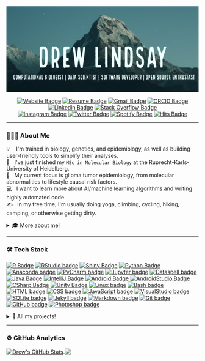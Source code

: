 <div align="center">

<img align="center" src="/images/header.png" alt="Drew's GitHub Stats" height="225"/>  

[![Website Badge](https://img.shields.io/badge/Website-6F8FAF?style=plastic&logoColor=white&logo=AIOHTTP)](https://knacko.github.io/)
[![Resume Badge](https://img.shields.io/badge/Resume\\CV-6332F6?style=plastic&logoColor=white&logo=Textpattern)](https://knacko.github.io/)
[![Gmail Badge](https://img.shields.io/badge/Gmail-D14836?style=plastic&logo=gmail&logoColor=white)](mailto:andr.lindsay@gmail.com)
[![ORCID Badge](https://img.shields.io/badge/-ORCID-yellowgreen?style=plastic&logo=orcid&logoColor=white)](https://orcid.org/0000-0001-6607-5812/)
[![Linkedin Badge](https://img.shields.io/badge/-LinkedIn-blue?style=plastic&logo=Linkedin&logoColor=white)](https://www.linkedin.com/in/nerdyaswild/)
 [![Stack Overflow Badge](https://img.shields.io/badge/StackOverflow-F47F24?style=plastic&logo=stackoverflow&logoColor=white)](https://stackoverflow.com/users/1451667/nerdyaswild)  
[![Instagram Badge](https://img.shields.io/badge/Instagram-b610b0?style=plastic&logo=instagram&logoColor=white)](https://instagram.com/nerdyaswild)
[![Twitter Badge](https://img.shields.io/badge/Twitter-1DA1F2?style=plastic&logo=twitter&logoColor=white)](https://twitter.com/nerdyaswild)
[![Spotify Badge](https://img.shields.io/badge/Spotify-1DB954?style=plastic&logo=spotify&logoColor=white)](https://open.spotify.com/user/o8jkslw1ca3xo412kmsgghg5i?si=e30598946d104ba0)
[![Hits Badge](https://shields-io-visitor-counter.herokuapp.com/badge?page=knacko.knacko&logo=GitHub&logoColor=FFFFFF&label=&labelColor=9b0d14&color=9b0d14&style=plastic)](https://github.com/ESKYoung/shields-io-visitor-counter)

<!-- ![](https://komarev.com/ghpvc/?username=knacko) -->
<!-- [![Kaggle Badge](https://img.shields.io/badge/Kaggle-20BEFF?style=flat&logo=kaggle&logoColor=white)](https://www.kaggle.com/nerdyaswild) -->

</div>

---

### 👨🏻‍💻 About Me

💡 &nbsp;&nbsp;&nbsp;I'm trained in biology, genetics, and epidemiology, as well as building user-friendly tools to simplify their analyses.\
🏫 &nbsp;&nbsp;I've just finished my `MSc in Molecular Biology` at the Ruprecht-Karls-University of Heidelberg.\
🌱 &nbsp;&nbsp;My current focus is glioma tumor epidemiology, from molecular abnormalities to lifestyle causal risk factors.\
💻 &nbsp;&nbsp;I want to learn more about AI/machine learning algorithms and writing highly automated code.\
✍️ &nbsp;&nbsp;In my free time, I'm usually doing yoga, climbing, cycling, hiking, camping, or otherwise getting dirty.

<details> <summary>🎓 More about me!</h1></summary>

<sup>
  
## Education

#### Universität Heidelberg - Masters of molecular bioscience, cancer biology ([HU](https://www.uni-heidelberg.de/en/study/all-subjects/molecular-biosciences))
- Thesis project: scMethrix, a single cell methylation summarization tool and application in analysis of glioma-related 
  
  macrophages (see [scMethrix][] and [brainphageDNAme][])
  
- Practical work performed at the German Cancer Research Center ([DKFZ](https://www.dkfz.de/en/index.html))
- Final grade: 1.8 GPA ([German scale](https://en.wikipedia.org/wiki/Academic_grading_in_Germany#Tertiary_education); 3.87 GPA in US scale)


#### University of British Columia - Honours Bachelor in microbiology ([UBC](https://biology.ok.ubc.ca/undergraduate/microbiology/))
- Thesis project: Observations of Transposable Element Richness and Diversity in Embryophytes (see [EmbryophyteTEs][])
  
- 4th year abroad at Uppsala University taking courses for MSc in Mol.Bio. ([UU](https://www.uu.se/en/admissions/master/selma/program/?pInr=IMMI&pKod=TBI2M))
  
- Final grade: 4.0 GPA
  
## Research
  
#### Center for Big Data Research in Health, [UNSW](https://cbdrh.med.unsw.edu.au/)
- Manuscript in progress for lifestyle risk factors contributing to glioma, as part of the Australian Genomics and Clinical 

  Outcomes of Glioma [project](http://agogbio.unsw.edu.au/)
  
- Developed new analysis software for analyzing epidemiological data (see [DAGnalysis][] and [EpidExperiment][])
  
#### Infection and Cancer Epidemiology group, [DKFZ](https://www.dkfz.de/en/index.html)
- Developed novel large-scale epidemiological assay for syphilis-causing *Treponema pallidum*  (>99% sensitivity and specificity)
  
- Build new analysis software in R and Shiny for handling multiplex serology data (see [here][MSD])

####  Molecular Pathogenesis of Genetic Disorders group, [HU](https://www.uni-heidelberg.de/izn/researchgroups/rappold/)
- Generated mutant neural cell lines with patient-specific mutations related to autism spectrum disorder and intellectual disabilities
  
- Quantified expression of autism-related genes in mutant neurons (i.e., SHANK2, GRIN2B, PSD95, Synaptophysin)  
  
## Publications
  
- Xue, Jinru, Erna Jia, Na Ren, Andrew Lindsay, and Haixin Yu. Circulating MicroRNAs as Promising Diagnostic Biomarkers for 

  Pancreatic Cancer: A Systematic Review. (2019). [OncoTargets and Therapy](https://www.ncbi.nlm.nih.gov/pmc/articles/PMC6707936/)

</sup>
</details>

---------------------------------------------------------------------------

<!-- No width space: %E2%80%8B -->

### 🛠 Tech Stack
[![R Badge](https://img.shields.io/badge/-R-05122A?style=flat&logo=r&logoColor=1F65CC)][RLink]
[![RStudio badge](https://img.shields.io/badge/-RStudio-05122A?style=flat&logo=rstudio)](https://www.rstudio.com/)
[![Shiny Badge](https://img.shields.io/badge/Shiny-05122A?style=flat&logo=Symphony&logoColor=75aadb)][RShinyLink]
[![Python Badge](https://img.shields.io/badge/Python-05122A?style=flat&logo=python&logoColor=4B8BBE)][PythonLink]
[![Anaconda badge](https://img.shields.io/badge/-Anaconda-05122A?style=flat&logo=anaconda&logoColor=44A833)](https://www.anaconda.com/)
[![PyCharm badge](https://img.shields.io/badge/-PyCharm-05122A?style=flat&logo=pycharm&logoColor=FFFFFF)](https://www.jetbrains.com/pycharm/)
[![Jupyter badge](https://img.shields.io/badge/-Jupyter-05122A?style=flat&logo=jupyter&logoColor=F37626)](https://jupyter.org/)
[![Dataspell badge](https://img.shields.io/badge/-DataSpell-05122A?style=flat&logo=JetBrains&logoColor=FFFFFF)](https://www.jetbrains.com/dataspell/)
[![Java Badge](https://img.shields.io/badge/Java-05122A?style=flat&logo=java&logoColor=ea2d2e)][JavaLink]
[![IntelliJ Badge](https://img.shields.io/badge/IntelliJ-05122A?style=flat&logo=intellij-idea&logoColor=ea2d2e)](https://www.jetbrains.com/idea/)
[![Android Badge](https://img.shields.io/badge/Android-05122A?style=flat&logo=android&logoColor=3DDC84)][AndroidLink]
[![AndroidStudio Badge](https://img.shields.io/badge/AndroidStudio-05122A?style=flat&logo=androidstudio&logoColor=3DDC84)][AndroidLink]
[![CSharp Badge](https://img.shields.io/badge/C%23-05122A?style=flat&logo=csharp&logoColor=1e9e25)][CSharpLink]
[![Unity Badge](https://img.shields.io/badge/Unity-05122A?style=flat&logo=unity&logoColor=FFFFFF)](https://unity.com/)
[![Linux badge](https://img.shields.io/badge/-Linux-05122A?style=flat&logo=linux&logoColor=#FCC624)](https://www.linux.org/)
[![Bash badge](https://img.shields.io/badge/-Bash-05122A?style=flat&logo=gnu-bash&logoColor=4EAA25)][BashLink]
[![HTML badge](https://img.shields.io/badge/-HTML-05122A?style=flat&logo=HTML5)](https://html.spec.whatwg.org/)
[![CSS badge](https://img.shields.io/badge/-CSS-05122A?style=flat&logo=CSS3&logoColor=1572B6)](https://www.w3.org/Style/CSS/Overview.en.html)
[![JavaScript badge](https://img.shields.io/badge/-JavaScript-05122A?style=flat&logo=javascript&logoColor=F7DF1E)][JavaScriptLink]
[![VisualStudio badge](https://img.shields.io/badge/-VisualStudio-05122A?style=flat&logo=visualstudio&logoColor=5C2D91)](https://visualstudio.microsoft.com/)
[![SQLite badge](https://img.shields.io/badge/-SQLite-05122A?style=flat&logo=SQLite&logoColor=003B57)](https://www.sqlite.org/index.html)
[![Jekyll badge](https://img.shields.io/badge/-Jekyll-05122A?style=flat&logo=jekyll&logoColor=CC0000)](https://jekyllrb.com/)
[![Markdown badge](https://img.shields.io/badge/-Markdown-05122A?style=flat&logo=markdown)](https://daringfireball.net/projects/markdown/)
[![Git badge](https://img.shields.io/badge/-Git-05122A?style=flat&logo=git)](https://git-scm.com/)
[![GitHub badge](https://img.shields.io/badge/-GitHub-05122A?style=flat&logo=github)](https://github.com)
[![Photoshop badge](https://img.shields.io/badge/-Photoshop-05122A?style=flat&logo=adobe-photoshop)](https://www.adobe.com/ca/products/photoshop.html)

<details> <summary>🚧 All my projects!</summary>

<sup>  
  
## Bioinformatics
- **[scMethrix][]** [![RIcon]][RLink] - a single cell methylation summarization R package built-on the Bioconductor [SummarizedExperiment](https://bioconductor.org/packages/release/bioc/html/SummarizedExperiment.html).
- **[brainphageDNAme][]** [![RIcon]][RLink] - scripts for analyzing methylation in the glioma immune microenviroment.
- **[DAGnalysis][]** [![RIcon]][RLink] - a case-control study for risk and prognostic factors for glioma in Australia, as part of the [AGOG](http://agogbio.unsw.edu.au/) project.  
- **[EpidExperiment][]** [![RIcon]][RLink] - an epidemiological analysis R package built-on the Bioconductor [SummarizedExperiment](https://bioconductor.org/packages/release/bioc/html/SummarizedExperiment.html).  
- **[Multiplex Serology Dashboard][MSD]** [![RIcon]][RLink][![RShinyIcon]][RShinyLink] - scripts and validation of a novel serological assay for Treponema pallidum (syphilis).  
- **[EmbryophyteTEs][]** [![RIcon]][RLink][![PythonIcon]][PythonLink][![BashIcon]][BashLink]- scripts for analyzing transposable elements in embryophytes.

## AI and machine learning
- **[lightsOutPy](https://github.com/knacko/lightsOutPy)** [![PythonIcon]][PythonLink] - an abstracted version of the game [Lights Out](https://en.wikipedia.org/wiki/Lights_Out_(game)) used in finding optimal solutions via machine learning.
- **[GameOfTheAmazons](https://github.com/knacko/GameOfTheAmazons)** [![JavaIcon]][JavaLink] - an AI-driven player for the chess variant Game of the Amazons.

## Games
- **[Tez](https://github.com/knacko/Tez)** [![CSharpIcon]][CSharpLink] - a replication of the 90's game [Lights Out](https://en.wikipedia.org/wiki/Lights_Out_(game)), but allows for multiple other tesselation patterns. Available on the Google Play store.
- **[Mindusty Mods](https://github.com/knacko/MindustryMods)** [![JavaScriptIcon]][JavaScriptLink] - a collection of units, schematics, and scripts for logic processors in the factory game [Mindustry](https://anuke.itch.io/mindustry).

## Tools
- **[AudioToolkit](https://github.com/knacko/AudioToolkit)** [![JavaIcon]][JavaLink][![AndroidIcon]][AndroidLink] - a suite to tools to aid installing stereo system. Available on the Google Play store.
- **[OChemReaction](https://github.com/knacko/OChemReaction)** [![JavaIcon]][JavaLink][![AndroidIcon]][AndroidLink] - a simple study aid for memorizing synthesis reactions for organic chemisty.
- **[UBCcards](https://github.com/knacko/UBCcards)** [![JavaIcon]][JavaLink][![AndroidIcon]][AndroidLink] - a group-sourced study card application using a publicly accessible Google Sheets flat-file database.

## Misc
- **[DNAart](https://github.com/knacko/DNAart)** [![PythonIcon]][PythonLink] - Creates art from an individual's epigenome. Won [People's Choice Award](http://www.bioinfo.ufpr.br/suplementos/PresentationsCopenhagenBioinformaticsHackathon_2020.pdf) at the 2020 Copenhagen Bioinformatics Hackathon.
  
</sup>  
</details>

<!-- details> <summary>💾 My contributions!</h1></summary><br>

[![HardcoreSK icon](/images/sk_hardcore.png)](https://github.com/skyarkhangel/Hardcore-SK/commits?author=knacko)

</details -->


<!--

<hr>

### Latest Blog Posts

<-->
---------------------------------------------------------------------------

### ⚙️&nbsp;GitHub Analytics

<p align="center">
<table>
  <tr>
<a href="https://github.com/anuraghazra/github-readme-stats">
  <img align="center" src="https://github-readme-stats.vercel.app/api?username=knacko&show_icons=true&line_height=27&count_private=true&title_color=ffffff&text_color=c9cacc&icon_color=2bbc8a&bg_color=1d1f21" alt="Drew's GitHub Stats" height="125"/>
</a>
<a href="https://github.com/anuraghazra/github-readme-stats">
  <img align="center" src="https://github-readme-stats.vercel.app/api/top-langs/?username=knacko&hide=html&title_color=ffffff&text_color=c9cacc&icon_color=2bbc8a&bg_color=1d1f21&langs_count=6&layout=compact" height="125" />
</a>
<!-- a href="https://git.io/streak-stats">
  <img align="center" src="http://github-readme-streak-stats.herokuapp.com?user=knacko&theme=dark&date_format=M%20j%5B%2C%20Y%5D&background=1D1F21&border=E3E1E1)" height="125" />
</a -->
  </tr>
  </table>
</p>

[RIcon]: https://img.shields.io/badge/--05122A?style=flat&logo=r&logoColor=1F65CC "R icon"
[RLink]: https://www.r-project.org/
[RShinyIcon]: https://img.shields.io/badge/--05122A?style=flat&logo=Symphony&logoColor=75aadb "RShiny icon"
[RShinyLink]: https://shiny.rstudio.com/
[PythonIcon]: https://img.shields.io/badge/--05122A?style=flat&logo=python&logoColor=4B8BBE "Python icon"   
[PythonLink]: https://www.python.org/
[JavaIcon]: https://img.shields.io/badge/--05122A?style=flat&logo=java&logoColor=ea2d2e "Java icon"
[JavaLink]: https://www.java.com/en/
[BashIcon]: https://img.shields.io/badge/--05122A?style=flat&logo=gnu-bash&logoColor=4EAA25 "Bash icon"
[BashLink]: https://www.gnu.org/software/bash/
[CSharpIcon]: https://img.shields.io/badge/--05122A?style=flat&logo=csharp&logoColor=1e9e25 "CSharp icon"
[CSharpLink]: https://docs.microsoft.com/en-us/dotnet/csharp/
[AndroidIcon]: https://img.shields.io/badge/--05122A?style=flat&logo=android&logoColor=3DDC84 "Android icon"
[AndroidLink]: https://docs.microsoft.com/en-us/dotnet/csharp/
[JavaScriptIcon]: https://img.shields.io/badge/--05122A?style=flat&logo=javascript&logoColor=F7DF1E "JavaScript icon"
[JavaScriptLink]: http://www.ecma-international.org/publications-and-standards/standards/ecma-262/

[scMethrix]: https://github.com/CompEpigen/scMethrix
[brainphageDNAme]: https://github.com/knacko/brainphageDNAme
[DAGnalysis]: https://github.com/knacko/DAGnalysis
[EpidExperiment]: https://github.com/knacko/EpidExperiment
[EmbryophyteTEs]: https://github.com/knacko/EmbryophyteTEs
[MSD]: https://github.com/knacko/F022-Multiplex-Serology-Dashboard
